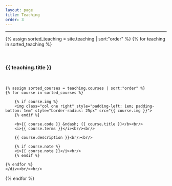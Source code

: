 ```yaml
---
layout: page
title: Teaching
order: 3
---
```


<hr/>
<div>

{% assign sorted_teaching = site.teaching | sort:"order" %}
{% for teaching in sorted_teaching %}
    <div><br/>
    <h3>{{ teaching.title }}</h3><br/>

    {% assign sorted_courses = teaching.courses | sort:"order" %}
    {% for course in sorted_courses %}

        {% if course.img %}
        <img class="col one right" style="padding-left: 1em; padding-bottom: 1em" style="border-radius: 25px" src="{{ course.img }}">
        {% endif %}

        <b>{{ course.code }} &ndash; {{ course.title }}</b><br/>
        <i>{{ course.terms }}</i><br/><br/>

        {{ course.description }}<br/><br/>
        
        {% if course.note %}
        <i>{{ course.note }}</i><br/>
        {% endif %}

    {% endfor %}
    </div><br/><hr/>
{% endfor %}

</div>